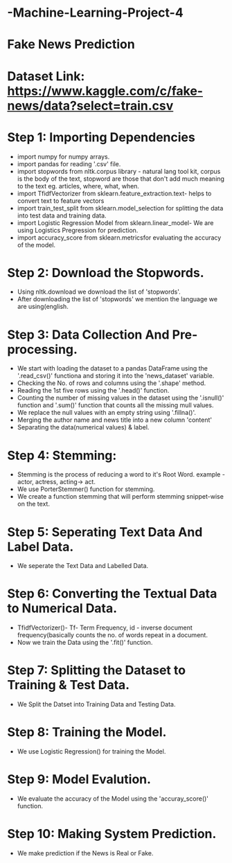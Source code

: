 # -Machine-Learning-Project-4
# Fake News Prediction
# Dataset Link: https://www.kaggle.com/c/fake-news/data?select=train.csv

# Step 1: Importing Dependencies
* import numpy for numpy arrays.
* import pandas for reading '.csv' file.
* import stopwords from nltk.corpus library - natural lang tool kit, corpus is the body of the text, stopword are those that don't add much meaning to the text eg. articles, where, what, when.
* import TfidfVectorizer from sklearn.feature_extraction.text- helps to convert text to feature vectors
* import train_test_split from sklearn.model_selection for splitting the data into test data and training data.
* import Logistic Regression Model from sklearn.linear_model- We are using Logistics Pregression for prediction.
* import accuracy_score from sklearn.metricsfor evaluating the accuracy of the model.

# Step 2: Download the Stopwords.
* Using nltk.download we download the list of 'stopwords'.
* After downloading the list of 'stopwords' we mention the language we are using(english.

# Step 3: Data Collection And Pre-processing.
* We start with loading the dataset to a pandas DataFrame using the '.read_csv()' functiona and storing it into the 'news_dataset' variable.
* Checking the No. of rows and columns using the '.shape' method.
* Reading the 1st five rows using the '.head()' function.
* Counting the number of missing values in the dataset using the '.isnull()' function and '.sum()' function that counts all the missing mull values.
* We replace the null values with an empty string using '.fillna()'.
* Merging the author name and news title into a new column 'content'
* Separating the data(numerical values) & label.

# Step 4: Stemming:
* Stemming is the process of reducing a word to it's Root Word. example - actor, actress, acting-> act.
* We use PorterStemmer() function for stemming.
* We create a function stemming that will perform stemming snippet-wise on the text.

# Step 5: Seperating Text Data And Label Data.
* We seperate the Text Data and Labelled Data.

# Step 6: Converting the Textual Data to Numerical Data.
* TfidfVectorizer()- Tf- Term Frequency, id - inverse document frequency(basically counts the no. of words repeat in a document.
* Now we train the Data using the '.fit()' function.

# Step 7: Splitting the Dataset to Training & Test Data.
* We Split the Datset into Training Data and Testing Data.

# Step 8: Training the Model.
* We use Logistic Regression() for training the Model.

# Step 9: Model Evalution.
* We evaluate the accuracy of the Model using the 'accuray_score()' function.

# Step 10: Making System Prediction.
* We make prediction if the News is Real or Fake.
